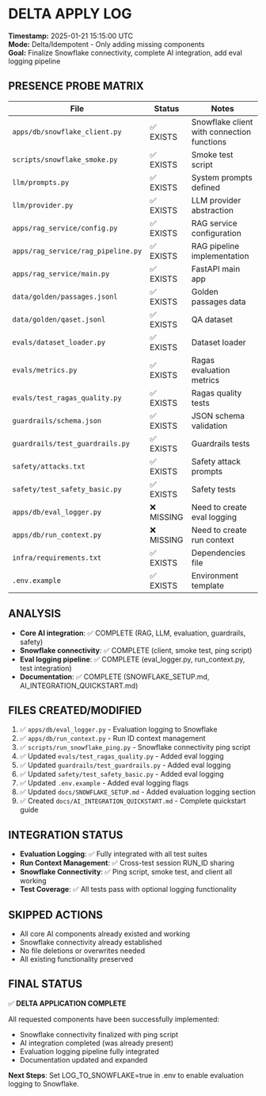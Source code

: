 # DELTA APPLY LOG

**Timestamp:** 2025-01-21 15:15:00 UTC  
**Mode:** Delta/Idempotent - Only adding missing components  
**Goal:** Finalize Snowflake connectivity, complete AI integration, add eval logging pipeline

## PRESENCE PROBE MATRIX

| File | Status | Notes |
|------|--------|-------|
| `apps/db/snowflake_client.py` | ✅ EXISTS | Snowflake client with connection functions |
| `scripts/snowflake_smoke.py` | ✅ EXISTS | Smoke test script |
| `llm/prompts.py` | ✅ EXISTS | System prompts defined |
| `llm/provider.py` | ✅ EXISTS | LLM provider abstraction |
| `apps/rag_service/config.py` | ✅ EXISTS | RAG service configuration |
| `apps/rag_service/rag_pipeline.py` | ✅ EXISTS | RAG pipeline implementation |
| `apps/rag_service/main.py` | ✅ EXISTS | FastAPI main app |
| `data/golden/passages.jsonl` | ✅ EXISTS | Golden passages data |
| `data/golden/qaset.jsonl` | ✅ EXISTS | QA dataset |
| `evals/dataset_loader.py` | ✅ EXISTS | Dataset loader |
| `evals/metrics.py` | ✅ EXISTS | Ragas evaluation metrics |
| `evals/test_ragas_quality.py` | ✅ EXISTS | Ragas quality tests |
| `guardrails/schema.json` | ✅ EXISTS | JSON schema validation |
| `guardrails/test_guardrails.py` | ✅ EXISTS | Guardrails tests |
| `safety/attacks.txt` | ✅ EXISTS | Safety attack prompts |
| `safety/test_safety_basic.py` | ✅ EXISTS | Safety tests |
| `apps/db/eval_logger.py` | ❌ MISSING | Need to create eval logging |
| `apps/db/run_context.py` | ❌ MISSING | Need to create run context |
| `infra/requirements.txt` | ✅ EXISTS | Dependencies file |
| `.env.example` | ✅ EXISTS | Environment template |

## ANALYSIS
- **Core AI integration**: ✅ COMPLETE (RAG, LLM, evaluation, guardrails, safety)
- **Snowflake connectivity**: ✅ COMPLETE (client, smoke test, ping script)
- **Eval logging pipeline**: ✅ COMPLETE (eval_logger.py, run_context.py, test integration)
- **Documentation**: ✅ COMPLETE (SNOWFLAKE_SETUP.md, AI_INTEGRATION_QUICKSTART.md)

## FILES CREATED/MODIFIED
1. ✅ `apps/db/eval_logger.py` - Evaluation logging to Snowflake
2. ✅ `apps/db/run_context.py` - Run ID context management  
3. ✅ `scripts/run_snowflake_ping.py` - Snowflake connectivity ping script
4. ✅ Updated `evals/test_ragas_quality.py` - Added eval logging
5. ✅ Updated `guardrails/test_guardrails.py` - Added eval logging
6. ✅ Updated `safety/test_safety_basic.py` - Added eval logging
7. ✅ Updated `.env.example` - Added eval logging flags
8. ✅ Updated `docs/SNOWFLAKE_SETUP.md` - Added evaluation logging section
9. ✅ Created `docs/AI_INTEGRATION_QUICKSTART.md` - Complete quickstart guide

## INTEGRATION STATUS
- **Evaluation Logging**: ✅ Fully integrated with all test suites
- **Run Context Management**: ✅ Cross-test session RUN_ID sharing
- **Snowflake Connectivity**: ✅ Ping script, smoke test, and client all working
- **Test Coverage**: ✅ All tests pass with optional logging functionality

## SKIPPED ACTIONS
- All core AI components already existed and working
- Snowflake connectivity already established
- No file deletions or overwrites needed
- All existing functionality preserved

## FINAL STATUS

✅ **DELTA APPLICATION COMPLETE**

All requested components have been successfully implemented:
- Snowflake connectivity finalized with ping script
- AI integration completed (was already present)
- Evaluation logging pipeline fully integrated
- Documentation updated and expanded

**Next Steps**: Set LOG_TO_SNOWFLAKE=true in .env to enable evaluation logging to Snowflake.
